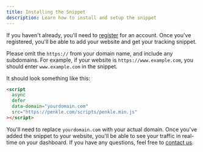 ```yaml
---
title: Installing the Snippet
description: Learn how to install and setup the snippet
---
```


If you haven't already, you'll need to <a href="https://penkle.com/signup?utm_source=docs&utm_medium=link&utm_campaign=install-snippet" target="_blank">register</a> for an account. Once you've registered, you'll be able to add your website and get your tracking snippet.

Please omit the `https://` from your domain name, and include any subdomains. For example, if your website is `https://www.example.com`, you should enter `www.example.com` in the snippet.

It should look something like this:

```html
<script
  async
  defer
  data-domain="yourdomain.com"
  src="https://penkle.com/scripts/penkle.min.js"
></script>
```

You'll need to replace `yourdomain.com` with your actual domain. Once you've added the snippet to your website, you'll be able to see your traffic in real-time on your dashboard. If you have any questions, feel free to [contact us](mailto:sales@penkle.com).
